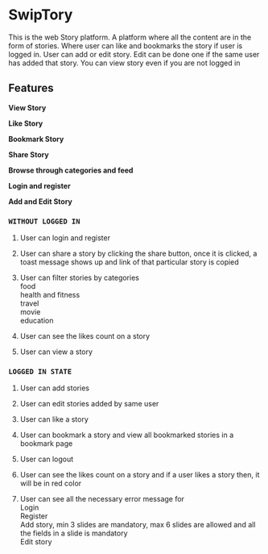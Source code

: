 # SwipTory

This is the web Story platform. A platform where all the content are in the form of stories. Where user can like and bookmarks the story if user is logged in. User can add or edit story. Edit can be done one if the same user has added that story. You can view story even if you are not logged in

## Features

**View Story**

**Like Story**

**Bookmark Story**

**Share Story**

**Browse through categories and feed**

**Login and register**

**Add and Edit Story**

### `WITHOUT LOGGED IN`

1. User can login and register

2. User can share a story by clicking the share button, once it is clicked, a toast message shows up and link of that particular story is copied
3. User can filter stories by categories\
   food\
   health and fitness\
   travel\
   movie\
   education
4. User can see the likes count on a story

5. User can view a story

### `LOGGED IN STATE`

1. User can add stories

2. User can edit stories added by same user
3. User can like a story

4. User can bookmark a story and view all bookmarked stories in a bookmark page

5. User can logout

6. User can see the likes count on a story and if a user likes a story then, it will be in red color
7. User can see all the necessary error message for\
   Login\
   Register\
   Add story, min 3 slides are mandatory, max 6 slides are allowed and all the fields in a slide is mandatory\
   Edit story
